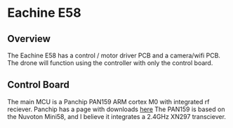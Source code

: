 # Eachine E58

## Overview
The Eachine E58 has a control / motor driver PCB and a camera/wifi PCB.
The drone will function using the controller with only the control board.

## Control Board
The main MCU is a Panchip PAN159 ARM cortex M0 with integrated rf reciever. Panchip has a page with downloads [here](http://bbs.panchip.com/forum.php?mod=viewthread&tid=35&extra=page%3D1)
The PAN159 is based on the Nuvoton Mini58, and I believe it integrates a 2.4GHz XN297 transciever.